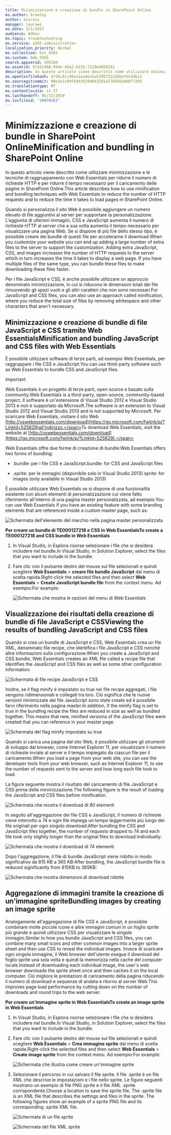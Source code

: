 ```yaml
---
title: Minimizzazione e creazione di bundle in SharePoint Online
ms.author: krowley
author: kccross
manager: laurawi
ms.date: 3/1/2017
audience: Admin
ms.topic: troubleshooting
ms.service: o365-administration
localization_priority: Normal
ms.collection: Ent_O365
ms.custom: Adm_O365
search.appverid: SPO160
ms.assetid: 87a52468-994e-43a2-b155-7229ed659291
description: In questo articolo viene descritto come utilizzare minimizzazione e le tecniche di raggruppamento con Web Essentials per ridurre il numero di richieste HTTP e per ridurre il tempo necessario per il caricamento delle pagine in SharePoint Online.
ms.openlocfilehash: d73bc6cc86ea1ea4ecba5395f22a20befdc64b13
ms.sourcegitcommit: 08e1e1c09f64926394043291a77856620d6f72b5
ms.translationtype: MT
ms.contentlocale: it-IT
ms.lasthandoff: 05/15/2019
ms.locfileid: "34070262"
---
```

# <a name="minification-and-bundling-in-sharepoint-online"></a><span data-ttu-id="f9441-103">Minimizzazione e creazione di bundle in SharePoint Online</span><span class="sxs-lookup"><span data-stu-id="f9441-103">Minification and bundling in SharePoint Online</span></span>

<span data-ttu-id="f9441-104">In questo articolo viene descritto come utilizzare minimizzazione e le tecniche di raggruppamento con Web Essentials per ridurre il numero di richieste HTTP e per ridurre il tempo necessario per il caricamento delle pagine in SharePoint Online.</span><span class="sxs-lookup"><span data-stu-id="f9441-104">This article describes how to use minification and bundling techniques with Web Essentials to reduce the number of HTTP requests and to reduce the time it takes to load pages in SharePoint Online.</span></span>
  
<span data-ttu-id="f9441-p101">Quando si personalizza il sito Web è possibile aggiungere un numero elevato di file aggiuntivi al server per supportare la personalizzazione. L'aggiunta di ulteriori immagini, CSS e JavaScript aumenta il numero di richieste HTTP al server che a sua volta aumenta il tempo necessario per visualizzare una pagina Web. Se si dispone di più file dello stesso tipo, è possibile creare dei bundle di questi file per accelerarne il download.</span><span class="sxs-lookup"><span data-stu-id="f9441-p101">When you customize your website you can end up adding a large number of extra files to the server to support the customization. Adding extra JavaScript, CSS, and images increases the number of HTTP requests to the server which in turn increases the time it takes to display a web page. If you have multiple files of the same type, you can bundle these files to make downloading these files faster.</span></span>
  
<span data-ttu-id="f9441-108">Per i file JavaScript e CSS, è anche possibile utilizzare un approccio denominato minimizzazione, in cui si riducono le dimensioni totali dei file rimuovendo gli spazi vuoti e gli altri caratteri che non sono necessari.</span><span class="sxs-lookup"><span data-stu-id="f9441-108">For JavaScript and CSS files, you can also use an approach called minification, where you reduce the total size of files by removing whitespace and other characters that aren't necessary.</span></span>
  
## <a name="minification-and-bundling-javascript-and-css-files-with-web-essentials"></a><span data-ttu-id="f9441-109">Minimizzazione e creazione di bundle di file JavaScript e CSS tramite Web Essentials</span><span class="sxs-lookup"><span data-stu-id="f9441-109">Minification and bundling JavaScript and CSS files with Web Essentials</span></span>

<span data-ttu-id="f9441-110">È possibile utilizzare software di terze parti, ad esempio Web Essentials, per raggruppare i file CSS e JavaScript.</span><span class="sxs-lookup"><span data-stu-id="f9441-110">You can use third-party software such as Web Essentials to bundle CSS and JavaScript files.</span></span>
  
> [!IMPORTANT]
> <span data-ttu-id="f9441-111">Web Essentials è un progetto di terze parti, open source e basato sulla community.</span><span class="sxs-lookup"><span data-stu-id="f9441-111">Web Essentials is a third-party, open-source, community-based project.</span></span> <span data-ttu-id="f9441-112">Il software è un'estensione di Visual Studio 2012 e Visual Studio 2013 e non è supportato da Microsoft.</span><span class="sxs-lookup"><span data-stu-id="f9441-112">The software is an extension to Visual Studio 2012 and Visual Studio 2013 and is not supported by Microsoft.</span></span> <span data-ttu-id="f9441-113">Per scaricare Web Essentials, visitare il sito Web [http://vswebessentials.com/download](https://go.microsoft.com/fwlink/p/?LinkId=525629)all'indirizzo.</span><span class="sxs-lookup"><span data-stu-id="f9441-113">To download Web Essentials, visit the website at [http://vswebessentials.com/download](https://go.microsoft.com/fwlink/p/?LinkId=525629).</span></span> 
  
<span data-ttu-id="f9441-114">Web Essentials offre due forme di creazione di bundle:</span><span class="sxs-lookup"><span data-stu-id="f9441-114">Web Essentials offers two forms of bundling:</span></span>
  
- <span data-ttu-id="f9441-115">.bundle: per i file CSS e JavaScript</span><span class="sxs-lookup"><span data-stu-id="f9441-115">.bundle: for CSS and JavaScript files</span></span>
    
- <span data-ttu-id="f9441-116">.sprite: per le immagini (disponibile solo in Visual Studio 2013)</span><span class="sxs-lookup"><span data-stu-id="f9441-116">.sprite: for images (only available in Visual Studio 2013)</span></span>
    
<span data-ttu-id="f9441-117">È possibile utilizzare Web Essentials se si dispone di una funzionalità esistente con alcuni elementi di personalizzazione cui viene fatto riferimento all'interno di una pagina master personalizzata, ad esempio:</span><span class="sxs-lookup"><span data-stu-id="f9441-117">You can use Web Essentials if you have an existing feature with some branding elements that are referenced inside a custom master page, such as:</span></span>
  
![Schermata dell'elemento del marchio nella pagina master personalizzata](media/3a6eba36-973d-482b-8556-a9394b8ba19f.png)
  
 <span data-ttu-id="f9441-119">**Per creare un bundle di TE000127218 e CSS in Web Essentials**</span><span class="sxs-lookup"><span data-stu-id="f9441-119">**To create a TE000127218 and CSS bundle in Web Essentials**</span></span>
  
1. <span data-ttu-id="f9441-120">In Visual Studio, in Esplora risorse selezionare i file che si desidera includere nel bundle.</span><span class="sxs-lookup"><span data-stu-id="f9441-120">In Visual Studio, in Solution Explorer, select the files that you want to include in the bundle.</span></span>
    
2. <span data-ttu-id="f9441-121">Fare clic con il pulsante destro del mouse sui file selezionati e quindi scegliere **Web Essentials** \> **creare file bundle JavaScript** dal menu di scelta rapida.</span><span class="sxs-lookup"><span data-stu-id="f9441-121">Right-click the selected files and then select **Web Essentials** \> **Create JavaScript bundle file** from the context menu.</span></span> <span data-ttu-id="f9441-122">Ad esempio:</span><span class="sxs-lookup"><span data-stu-id="f9441-122">For example:</span></span> 
    
    ![Schermata che mostra le opzioni del menu di Web Essentials](media/41aac84c-4538-4f78-b454-46e651f868a3.png)
  
## <a name="viewing-the-results-of-bundling-javascript-and-css-files"></a><span data-ttu-id="f9441-124">Visualizzazione dei risultati della creazione di bundle di file JavaScript e CSS</span><span class="sxs-lookup"><span data-stu-id="f9441-124">Viewing the results of bundling JavaScript and CSS files</span></span>

<span data-ttu-id="f9441-125">Quando si crea un bundle di JavaScript e CSS, Web Essentials crea un file XML, denominato file recipe, che identifica i file JavaScript e CSS nonché altre informazioni sulla configurazione:</span><span class="sxs-lookup"><span data-stu-id="f9441-125">When you create a JavaScript and CSS bundle, Web Essentials creates an XML file called a recipe file that identifies the JavaScript and CSS files as well as some other configuration information:</span></span> 
  
![Schermata di file recipe JavaScript e CSS](media/7ba891f8-52d8-467b-a0f6-b062dd1137a4.png)
  
<span data-ttu-id="f9441-p104">Inoltre, se il flag minify è impostato su true nei file recipe aggregati, i file vengono ridimensionati e collegati tra loro. Ciò significa che le nuove versioni minimizzate dei file JavaScript sono state create ed è possibile farvi riferimento nella pagina master.</span><span class="sxs-lookup"><span data-stu-id="f9441-p104">In addition, if the minify flag is set to true in the bundling recipe the files are reduced in size as well as bundled together. This means that new, minified versions of the JavaScript files were created that you can reference in your master page.</span></span>
  
![Schermata del flag minify impostato su true](media/50523af2-6412-4117-ac3d-5bd26f6d562e.png)
  
<span data-ttu-id="f9441-130">Quando si carica una pagina dal sito Web, è possibile utilizzare gli strumenti di sviluppo dal browser, come Internet Explorer 11, per visualizzare il numero di richieste inviate al server e il tempo impiegato da ciascun file per il caricamento.</span><span class="sxs-lookup"><span data-stu-id="f9441-130">When you load a page from your web site, you can use the developer tools from your web browser, such as Internet Explorer 11, to see the number of requests sent to the server and how long each file took to load.</span></span>
  
<span data-ttu-id="f9441-131">La figura seguente mostra il risultato del caricamento di file JavaScript e CSS prima della minimizzazione.</span><span class="sxs-lookup"><span data-stu-id="f9441-131">The following figure is the result of loading the JavaScript and CSS files before minification.</span></span>
  
![Schermata che mostra il download di 80 elementi](media/e2df3912-1923-46e6-8cf2-3015a31554e1.png)
  
<span data-ttu-id="f9441-133">In seguito all'aggregazione dei file CSS e JavaScript, il numero di richieste viene interrotto a 74 e ogni file impiega un tempo leggermente più lungo dei file originali per ogni singolo download:</span><span class="sxs-lookup"><span data-stu-id="f9441-133">After bundling the CSS and JavaScript files together, the number of requests dropped to 74 and each file took only slightly longer than the original files to download individually:</span></span>
  
![Schermata che mostra il download di 74 elementi](media/686c4387-70e8-4a74-9d45-059f33a91184.png)
  
<span data-ttu-id="f9441-135">Dopo l'aggregazione, il file di bundle JavaScript viene ridotto in modo significativo da 815 KB a 365 KB:</span><span class="sxs-lookup"><span data-stu-id="f9441-135">After bundling, the JavaScript bundle file is reduced significantly from 815KB to 365KB:</span></span>
  
![Schermata che mostra dimensioni di download ridotte](media/5e7dbd98-faff-4f68-b320-108fb252e395.png)
  
## <a name="bundling-images-by-creating-an-image-sprite"></a><span data-ttu-id="f9441-137">Aggregazione di immagini tramite la creazione di un'immagine sprite</span><span class="sxs-lookup"><span data-stu-id="f9441-137">Bundling images by creating an image sprite</span></span>

<span data-ttu-id="f9441-138">Analogamente all'aggregazione di file CSS e JavaScript, è possibile combinare molte piccole icone e altre immagini comuni in un foglio sprite più grande e quindi utilizzare CSS per visualizzare le singole immagini.</span><span class="sxs-lookup"><span data-stu-id="f9441-138">Similar to how you bundle JavaScript and CSS files, you can combine many small icons and other common images into a larger sprite sheet and then use CSS to reveal the individual images.</span></span> <span data-ttu-id="f9441-139">Invece di scaricare ogni singola immagine, il Web browser dell'utente esegue il download del foglio sprite una sola volta e quindi la memorizza nella cache del computer locale.</span><span class="sxs-lookup"><span data-stu-id="f9441-139">Instead of downloading each individual image, the user's web browser downloads the sprite sheet once and then caches it on the local computer.</span></span> <span data-ttu-id="f9441-140">Ciò migliora le prestazioni di caricamento della pagina riducendo il numero di download e sequenze di andata e ritorno al server Web.</span><span class="sxs-lookup"><span data-stu-id="f9441-140">This improves page load performance by cutting down on the number of downloads and round trips to the web server.</span></span>
  
 <span data-ttu-id="f9441-141">**Per creare un'immagine sprite in Web Essentials**</span><span class="sxs-lookup"><span data-stu-id="f9441-141">**To create an image sprite in Web Essentials**</span></span>
  
1. <span data-ttu-id="f9441-142">In Visual Studio, in Esplora risorse selezionare i file che si desidera includere nel bundle.</span><span class="sxs-lookup"><span data-stu-id="f9441-142">In Visual Studio, in Solution Explorer, select the files that you want to include in the bundle.</span></span>
    
2. <span data-ttu-id="f9441-143">Fare clic con il pulsante destro del mouse sui file selezionati e quindi scegliere **Web Essentials** \> **Crea immagine sprite** dal menu di scelta rapida.</span><span class="sxs-lookup"><span data-stu-id="f9441-143">Right-click the selected files and then select **Web Essentials** \> **Create image sprite** from the context menu.</span></span> <span data-ttu-id="f9441-144">Ad esempio:</span><span class="sxs-lookup"><span data-stu-id="f9441-144">For example:</span></span> 
    
    ![Schermata che illustra come creare un'immagine sprite](media/de0fe741-4ef7-4e3b-bafa-ef9f4822dac6.png)
  
3. <span data-ttu-id="f9441-p107">Selezionare il percorso in cui salvare il file sprite. Il file .sprite è un file XML che descrive le impostazioni e i file nello sprite. Le figure seguenti mostrano un esempio di file PNG sprite e il file XML .sprite corrispondente.</span><span class="sxs-lookup"><span data-stu-id="f9441-p107">Choose a location to save the sprite file. The .sprite file is an XML file that describes the settings and files in the sprite. The following figures show an example of a sprite PNG file and its corresponding .sprite XML file.</span></span>
    
    ![Schermata di un file sprite](media/0876bb2a-d1b9-4169-8e95-9c290d628d90.png)
  
    ![Schermata del file XML sprite](media/d1f94776-280d-4d56-abb5-384f145d9989.png)
  

